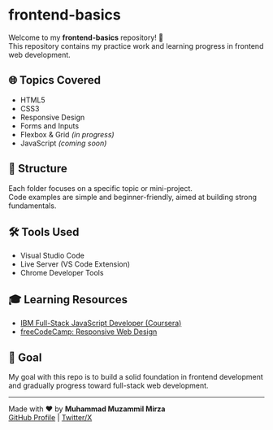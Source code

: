 # frontend-basics

Welcome to my **frontend-basics** repository! 👋  
This repository contains my practice work and learning progress in frontend web development.

## 🌐 Topics Covered

- HTML5  
- CSS3  
- Responsive Design  
- Forms and Inputs  
- Flexbox & Grid *(in progress)*  
- JavaScript *(coming soon)*

## 📁 Structure

Each folder focuses on a specific topic or mini-project.  
Code examples are simple and beginner-friendly, aimed at building strong fundamentals.

## 🛠 Tools Used

- Visual Studio Code  
- Live Server (VS Code Extension)  
- Chrome Developer Tools

## 🎓 Learning Resources

- [IBM Full-Stack JavaScript Developer (Coursera)](https://www.coursera.org/professional-certificates/ibm-full-stack-javascript-developer)
- [freeCodeCamp: Responsive Web Design](https://www.freecodecamp.org/learn/responsive-web-design/)

## 🚀 Goal

My goal with this repo is to build a solid foundation in frontend development  
and gradually progress toward full-stack web development.

---

Made with ❤️ by **Muhammad Muzammil Mirza**  
[GitHub Profile](https://github.com/mozumil) | [Twitter/X](https://x.com/hiMuzammil)
